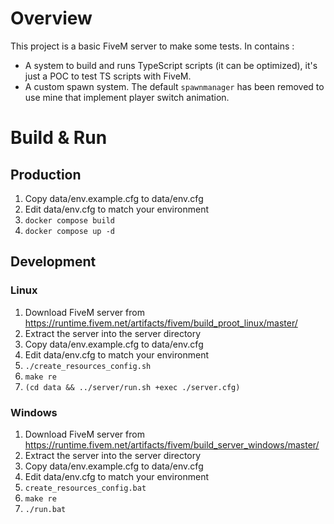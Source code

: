 # Overview
This project is a basic FiveM server to make some tests. In contains :
- A system to build and runs TypeScript scripts (it can be optimized), it's just a POC to test TS scripts with FiveM.
- A custom spawn system. The default `spawnmanager` has been removed to use mine that implement player switch animation.

# Build & Run
## Production
1. Copy data/env.example.cfg to data/env.cfg
2. Edit data/env.cfg to match your environment
3. `docker compose build`
4. `docker compose up -d`

## Development
### Linux
1. Download FiveM server from https://runtime.fivem.net/artifacts/fivem/build_proot_linux/master/
2. Extract the server into the server directory
3. Copy data/env.example.cfg to data/env.cfg
4. Edit data/env.cfg to match your environment
5. `./create_resources_config.sh`
6. `make re`
7. `(cd data && ../server/run.sh +exec ./server.cfg)`

### Windows
1. Download FiveM server from https://runtime.fivem.net/artifacts/fivem/build_server_windows/master/
2. Extract the server into the server directory
3. Copy data/env.example.cfg to data/env.cfg
4. Edit data/env.cfg to match your environment
5. `create_resources_config.bat`
6. `make re`
7. `./run.bat`
